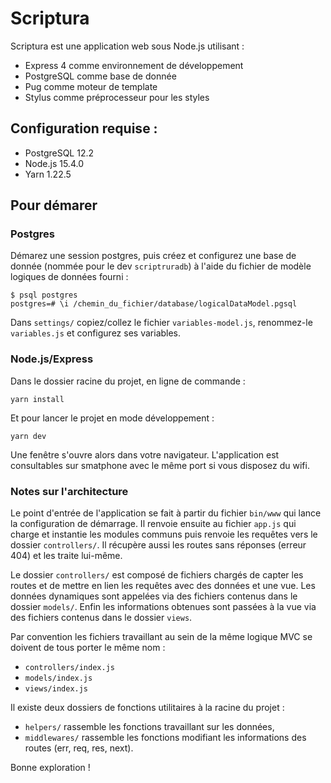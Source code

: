 # Scriptura

Scriptura est une application web sous Node.js utilisant :
* Express 4 comme environnement de développement
* PostgreSQL comme base de donnée
* Pug comme moteur de template
* Stylus comme préprocesseur pour les styles

## Configuration requise :

* PostgreSQL 12.2
* Node.js 15.4.0
* Yarn 1.22.5

## Pour démarer

### Postgres

Démarez une session postgres, puis créez et configurez une base de donnée (nommée pour le dev `scriptruradb`) à l'aide du fichier de modèle logiques de données fourni :
```
$ psql postgres
postgres=# \i /chemin_du_fichier/database/logicalDataModel.pgsql
```

Dans `settings/` copiez/collez le fichier `variables-model.js`, renommez-le `variables.js` et configurez ses variables.

### Node.js/Express

Dans le dossier racine du projet, en ligne de commande :

```
yarn install
```

Et pour lancer le projet en mode développement :

```
yarn dev
```

Une fenêtre s'ouvre alors dans votre navigateur. L'application est consultables sur smatphone avec le même port si vous disposez du wifi.

### Notes sur l'architecture

Le point d'entrée de l'application se fait à partir du fichier `bin/www` qui lance la configuration de démarrage. Il renvoie ensuite au fichier `app.js` qui charge et instantie les modules communs puis renvoie les requêtes vers le dossier `controllers/`. Il récupère aussi les routes sans réponses (erreur 404) et les traite lui-même.

Le dossier `controllers/` est composé de fichiers chargés de capter les routes et de mettre en lien les requêtes avec des données et une vue. Les données dynamiques sont appelées via des fichiers contenus dans le dossier `models/`. Enfin les informations obtenues sont passées à la vue via des fichiers contenus dans le dossier `views`.

Par convention les fichiers travaillant au sein de la même logique MVC se doivent de tous porter le même nom :
- `controllers/index.js`
- `models/index.js`
- `views/index.js`

Il existe deux dossiers de fonctions utilitaires à la racine du projet :
- `helpers/` rassemble les fonctions travaillant sur les données,
- `middlewares/` rassemble les fonctions modifiant les informations des routes (err, req, res, next).

Bonne exploration !